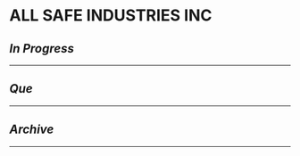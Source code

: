 # ALL SAFE INDUSTRIES INC

## *In Progress*

--------------------

## *Que*

-----------------------------------
## *Archive*

-----------------------------------

